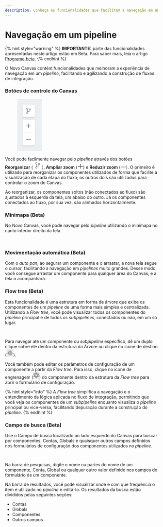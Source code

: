 ```yaml
---
description: Conheça as funcionalidades que facilitam a navegação em um pipeline.
---
```


# Navegação em um pipeline

{% hint style="warning" %}
**IMPORTANTE:** parte das funcionalidades apresentadas neste artigo estão em Beta. Para saber mais, leia o artigo [Programa beta](../../geral/programa-beta.md).
{% endhint %}

O Novo Canvas contém funcionalidades que melhoram a experiência de navegação em um _pipeline_, facilitando e agilizando a construção de fluxos de integração.

### Botões de controle do Canvas <a href="#h_b1362a896d" id="h_b1362a896d"></a>

<figure><img src="../../.gitbook/assets/image4 (1).png" alt=""><figcaption></figcaption></figure>

Você pode facilmente navegar pelo _pipeline_ através dos botões **Reorganizar** (![](<../../.gitbook/assets/image3 (2) (1).png>)), **Ampliar zoom** (![](<../../.gitbook/assets/image1 (2) (2).png>)) e **Reduzir zoom** (![](../../.gitbook/assets/image5.png)). O primeiro é utilizado para reorganizar os componentes utilizados de forma que facilite a visualização de cada etapa do fluxo; os outros dois são utilizados para controlar o zoom do Canvas.

Ao reorganizar, os componentes soltos (não conectados ao fluxo) são ajustados à esquerda da tela, um abaixo do outro. Já os componentes conectados ao fluxo, por sua vez, são alinhados horizontalmente.

### Minimapa (Beta) <a href="#h_45f6ee41a4" id="h_45f6ee41a4"></a>

No Novo Canvas, você pode navegar pelo _pipeline_ utilizando o minimapa no canto inferior direito da tela.

<figure><img src="../../.gitbook/assets/gravacao-minimap.d6b8a50ec13c1b39b366.gif" alt=""><figcaption></figcaption></figure>

### Movimentação automática (Beta) <a href="#h_0009c98480" id="h_0009c98480"></a>

Com o _auto pan_, ao segurar um componente e o arrastar, a nova tela segue o cursor, facilitando a navegação em _pipelines_ muito grandes. Desse modo, você consegue arrastar um componente para qualquer área do Canvas, e a tela o acompanhará.

### Flow tree (Beta)

Esta funcionalidade é uma estrutura em forma de árvore que exibe os componentes de um _pipeline_ de uma forma mais simples e centralizada. Utilizando a _Flow tree_, você pode visualizar todos os componentes do _pipeline_ principal e de todos os _subpipelines_, conectados ou não, em um só lugar.

<figure><img src="../../.gitbook/assets/flowtree-demo-20122022.gif" alt=""><figcaption></figcaption></figure>

Para navegar até um componente ou _subpipeline_ específico, dê um duplo clique sobre ele dentro da estrutura da Árvore ou clique no ícone de destino (![](../../.gitbook/assets/image1.png)).

Você também pode editar os parâmetros de configuração de um componente a partir da _Flow tree_. Para isso, clique no ícone de engrenagem (![](../../.gitbook/assets/image2.png)) do componente dentro da estrutura da _Flow tree_ para abrir o formulário de configuração.

{% hint style="info" %}
A _Flow tree_ simplifica a navegação e o entendimento da lógica aplicada no fluxo de integração, permitindo que você veja os componentes de um _subpipeline_ enquanto visualiza o _pipeline_ principal ou vice-versa, facilitando depuração durante a construção do _pipeline_.
{% endhint %}

### Campo de busca (Beta)

Use o Campo de busca localizado ao lado esquerdo do Canvas para buscar por componentes, Contas, Globals e quaisquer outros campos definidos nos formulários de configuração dos componentes utilizados no _pipeline_.

<figure><img src="../../.gitbook/assets/search-demo-20122022.gif" alt=""><figcaption></figcaption></figure>

Na barra de pesquisas, digite o nome ou partes do nome de um componente, Conta, Global ou qualquer outro valor definido nos campos do formulário de um componente.&#x20;

Na barra de resultados, você pode visualizar onde e com que frequência o item é utilizado no _pipeline_ e editá-lo. Os resultados da busca estão divididos pelas seguintes seções:&#x20;

* Contas
* Globals
* Componentes
* Outros campos
